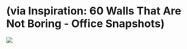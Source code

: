<!--
id: 20051319547
link: http://tumblr.atmos.org/post/20051319547/via-inspiration-60-walls-that-are-not-boring
slug: via-inspiration-60-walls-that-are-not-boring
date: Tue Mar 27 2012 22:11:44 GMT-0700 (PDT)
publish: 2012-03-027
tags: 
title: (via Inspiration: 60 Walls That Are Not Boring - Office Snapshots)
-->


(via Inspiration: 60 Walls That Are Not Boring - Office Snapshots)
==================================================================

![](http://31.media.tumblr.com/tumblr_m1kx3lxAIm1qz4sngo1_1280.jpg)

